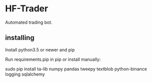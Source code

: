 # HF-Trader #
Automated trading bot.


## installing ##

Install python3.5 or newer and pip

Run requirements.pip in pip or install manually:

sudo pip install ta-lib numpy pandas tweepy textblob python-binance logging sqlalchemy
